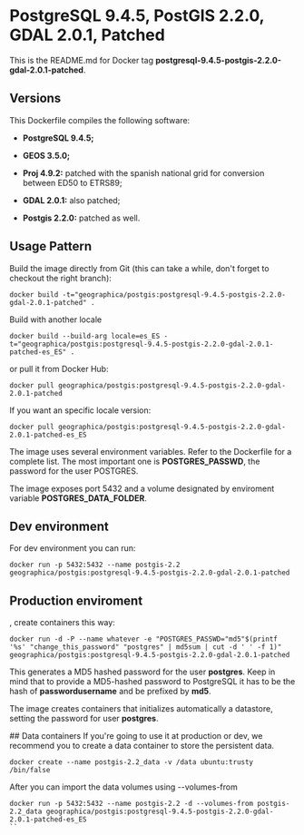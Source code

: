 PostgreSQL 9.4.5, PostGIS 2.2.0, GDAL 2.0.1, Patched
=====================================================

This is the README.md for Docker tag __postgresql-9.4.5-postgis-2.2.0-gdal-2.0.1-patched__.

Versions
--------
This Dockerfile compiles the following software:

- __PostgreSQL 9.4.5;__

- __GEOS 3.5.0;__

- __Proj 4.9.2:__ patched with the spanish national grid for conversion between ED50 to ETRS89;

- __GDAL 2.0.1:__ also patched;

- __Postgis 2.2.0:__ patched as well.

Usage Pattern
-------------
Build the image directly from Git (this can take a while, don't forget to checkout the right branch):

```Shell
docker build -t="geographica/postgis:postgresql-9.4.5-postgis-2.2.0-gdal-2.0.1-patched" .
```
Build with another locale 
```Shell
docker build --build-arg locale=es_ES -t="geographica/postgis:postgresql-9.4.5-postgis-2.2.0-gdal-2.0.1-patched-es_ES" .
```

or pull it from Docker Hub:

```Shell
docker pull geographica/postgis:postgresql-9.4.5-postgis-2.2.0-gdal-2.0.1-patched
```

If you want an specific locale version:
```Shell
docker pull geographica/postgis:postgresql-9.4.5-postgis-2.2.0-gdal-2.0.1-patched-es_ES
```


The image uses several environment variables. Refer to the Dockerfile for a complete list. The most important one is __POSTGRES_PASSWD__, the password for the user POSTGRES.

The image exposes port 5432 and a volume designated by enviroment variable __POSTGRES_DATA_FOLDER__. 
## Dev environment
For dev environment you can run:
```Shell
docker run -p 5432:5432 --name postgis-2.2 geographica/postgis:postgresql-9.4.5-postgis-2.2.0-gdal-2.0.1-patched 
```

## Production enviroment


, create containers this way:

```Shell
docker run -d -P --name whatever -e "POSTGRES_PASSWD="md5"$(printf '%s' "change_this_password" "postgres" | md5sum | cut -d ' ' -f 1)" geographica/postgis:postgresql-9.4.5-postgis-2.2.0-gdal-2.0.1-patched 
```

This generates a MD5 hashed password for the user __postgres__. Keep in mind that to provide a MD5-hashed password to PostgreSQL it has to be the hash of __passwordusername__ and be prefixed by __md5__.

The image creates containers that initializes automatically a datastore, setting the password for user __postgres__. 

## Data containers
If you're going to use it at production or dev, we recommend you to create a data container to store the persistent data. 
```Shell
docker create --name postgis-2.2_data -v /data ubuntu:trusty /bin/false

```
After you can import the data volumes using --volumes-from
```Shell
docker run -p 5432:5432 --name postgis-2.2 -d --volumes-from postgis-2.2_data geographica/postgis:postgresql-9.4.5-postgis-2.2.0-gdal-2.0.1-patched-es_ES
``


